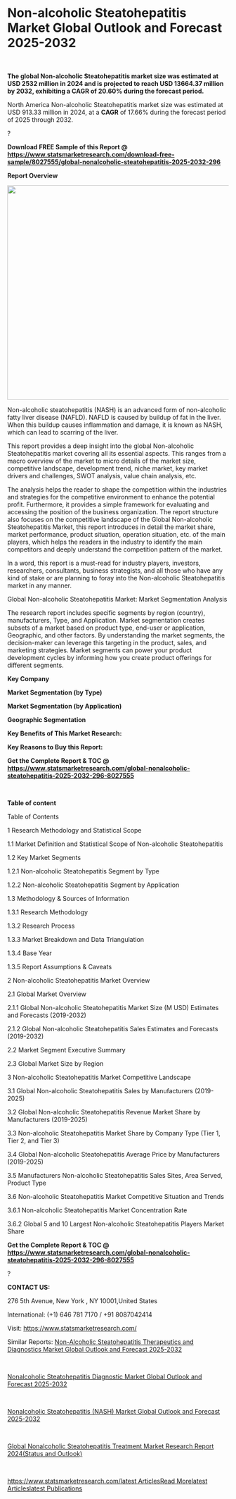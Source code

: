 <h1>Non-alcoholic Steatohepatitis Market Global Outlook and Forecast 2025-2032</h1><br/><p><strong>The global Non-alcoholic Steatohepatitis market size was estimated at USD 2532 million in 2024 and is projected to reach USD 13664.37 million by 2032, exhibiting a <strong>CAGR</strong> of 20.60% during the forecast period.</strong></p>
 
 
 
 <p>North America Non-alcoholic Steatohepatitis market size was estimated at USD 913.33 million in 2024, at a <strong>CAGR</strong> of 17.66% during the forecast period of 2025 through 2032.</p>
 
 
 
 <p>? </p>
 
 
 
 <p><strong>Download FREE Sample of this Report @ <a href="https://www.statsmarketresearch.com/download-free-sample/8027555/global-nonalcoholic-steatohepatitis-2025-2032-296">https://www.statsmarketresearch.com/download-free-sample/8027555/global-nonalcoholic-steatohepatitis-2025-2032-296</a></strong></p>
 
 
 
 <p><strong>Report Overview</strong></p>
 
 
 
 <p><img alt="" src="https://www.grandresearchstore.com/assets/report-images/NonalcoholicSteatohepatitisMarket.png" style="width: 731px; height: 487px;" /></p>
 
 
 
 <p>Non-alcoholic steatohepatitis (NASH) is an advanced form of non-alcoholic fatty liver disease (NAFLD). NAFLD is caused by buildup of fat in the liver. When this buildup causes inflammation and damage, it is known as NASH, which can lead to scarring of the liver.</p>
 
 
 
 <p>This report provides a deep insight into the global Non-alcoholic Steatohepatitis market covering all its essential aspects. This ranges from a macro overview of the market to micro details of the market size, competitive landscape, development trend, niche market, key market drivers and challenges, SWOT analysis, value chain analysis, etc.</p>
 
 
 
 <p>The analysis helps the reader to shape the competition within the industries and strategies for the competitive environment to enhance the potential profit. Furthermore, it provides a simple framework for evaluating and accessing the position of the business organization. The report structure also focuses on the competitive landscape of the Global Non-alcoholic Steatohepatitis Market, this report introduces in detail the market share, market performance, product situation, operation situation, etc. of the main players, which helps the readers in the industry to identify the main competitors and deeply understand the competition pattern of the market.</p>
 
 
 
 <p>In a word, this report is a must-read for industry players, investors, researchers, consultants, business strategists, and all those who have any kind of stake or are planning to foray into the Non-alcoholic Steatohepatitis market in any manner.</p>
 
 
 
 <p>Global Non-alcoholic Steatohepatitis Market: Market Segmentation Analysis</p>
 
 
 
 <p>The research report includes specific segments by region (country), manufacturers, Type, and Application. Market segmentation creates subsets of a market based on product type, end-user or application, Geographic, and other factors. By understanding the market segments, the decision-maker can leverage this targeting in the product, sales, and marketing strategies. Market segments can power your product development cycles by informing how you create product offerings for different segments.</p>
 
 
 
 <p><strong>Key Company</strong></p>
 
 
 
 <p><strong>Market Segmentation (by Type)</strong></p>
 
 
 
 <p><strong>Market Segmentation (<strong>by Application</strong>)</strong></p>
 
 
 
 <p><strong>Geographic Segmentation</strong></p>
 
 
 
 <p><strong>Key Benefits of This Market Research:</strong></p>
 
 
 
 <p><strong>Key <strong>Reasons to Buy</strong> this Report:</strong></p>
 
 
 
 <div><b>Get the Complete Report & TOC @ <a href="https://www.statsmarketresearch.com/global-nonalcoholic-steatohepatitis-2025-2032-296-8027555">https://www.statsmarketresearch.com/global-nonalcoholic-steatohepatitis-2025-2032-296-8027555</a></b></div>
 
 
 
 <p><br />
 
 <b>Table of content</b></p>
 
 
 
 <p>Table of Contents<br />
 
 1 Research Methodology and Statistical Scope<br />
 
 1.1 Market Definition and Statistical Scope of Non-alcoholic Steatohepatitis<br />
 
 1.2 Key Market Segments<br />
 
 1.2.1 Non-alcoholic Steatohepatitis Segment by Type<br />
 
 1.2.2 Non-alcoholic Steatohepatitis Segment by Application<br />
 
 1.3 Methodology & Sources of Information<br />
 
 1.3.1 Research Methodology<br />
 
 1.3.2 Research Process<br />
 
 1.3.3 Market Breakdown and Data Triangulation<br />
 
 1.3.4 Base Year<br />
 
 1.3.5 Report Assumptions & Caveats<br />
 
 2 Non-alcoholic Steatohepatitis Market Overview<br />
 
 2.1 Global Market Overview<br />
 
 2.1.1 Global Non-alcoholic Steatohepatitis Market Size (M USD) Estimates and Forecasts (2019-2032)<br />
 
 2.1.2 Global Non-alcoholic Steatohepatitis Sales Estimates and Forecasts (2019-2032)<br />
 
 2.2 Market Segment Executive Summary<br />
 
 2.3 Global Market Size by Region<br />
 
 3 Non-alcoholic Steatohepatitis Market Competitive Landscape<br />
 
 3.1 Global Non-alcoholic Steatohepatitis Sales by Manufacturers (2019-2025)<br />
 
 3.2 Global Non-alcoholic Steatohepatitis Revenue Market Share by Manufacturers (2019-2025)<br />
 
 3.3 Non-alcoholic Steatohepatitis Market Share by Company Type (Tier 1, Tier 2, and Tier 3)<br />
 
 3.4 Global Non-alcoholic Steatohepatitis Average Price by Manufacturers (2019-2025)<br />
 
 3.5 Manufacturers Non-alcoholic Steatohepatitis Sales Sites, Area Served, Product Type<br />
 
 3.6 Non-alcoholic Steatohepatitis Market Competitive Situation and Trends<br />
 
 3.6.1 Non-alcoholic Steatohepatitis Market Concentration Rate<br />
 
 3.6.2 Global 5 and 10 Largest Non-alcoholic Steatohepatitis Players Market Share</p>
 
 
 
 <div><b>Get the Complete Report & TOC @ <a href="https://www.statsmarketresearch.com/global-nonalcoholic-steatohepatitis-2025-2032-296-8027555">https://www.statsmarketresearch.com/global-nonalcoholic-steatohepatitis-2025-2032-296-8027555</a></b></div>
 
 
 
 <p>? </p>
 
 
 
 <p><b>CONTACT US:</b><br />
 
 276 5th Avenue, New York , NY 10001,United States<br />
 
 International: (+1) 646 781 7170 / +91 8087042414<br />
 
 Visit: <a href="https://www.statsmarketresearch.com/">https://www.statsmarketresearch.com/</a><br />
 
 Similar Reports: <a href="https://www.statsmarketresearch.com/global-nonalcoholic-steatohepatitis-2025-2032-296-8027555">Non-Alcoholic Steatohepatitis Therapeutics and Diagnostics Market Global Outlook and Forecast 2025-2032</a><br />
 
 <br />
 
 <a href="https://www.statsmarketresearch.com/global-nonalcoholic-steatohepatitis-2025-2032-296-8027555">Nonalcoholic Steatohepatitis Diagnostic Market Global Outlook and Forecast 2025-2032</a><br />
 
 <br />
 
 <a href="https://www.statsmarketresearch.com/global-nonalcoholic-steatohepatitis-2025-2032-296-8027555">Nonalcoholic Steatohepatitis (NASH) Market Global Outlook and Forecast 2025-2032</a><br />
 
 <br />
 
 <a href="https://www.statsmarketresearch.com/global-nonalcoholic-steatohepatitis-2025-2032-296-8027555">Global Nonalcoholic Steatohepatitis Treatment Market Research Report 2024(Status and Outlook)</a><br />
 
 <br />
 
 <a href="https://gyeongbokgung.com">https://www.statsmarketresearch.com/</a><a href="https://hallyeomaritime.com">latest Articles</a><a href="https://jingwansa.com">Read More</a><a href="https://nguoiviet.jp/">latest Articles</a><a href="https://www.intelmarketresearch.com/">latest Publications</a></p>